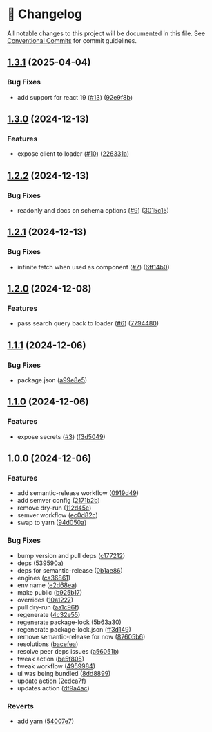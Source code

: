 <!-- markdownlint-disable --><!-- textlint-disable -->

# 📓 Changelog

All notable changes to this project will be documented in this file. See
[Conventional Commits](https://conventionalcommits.org) for commit guidelines.

## [1.3.1](https://github.com/sanity-io/sanity-plugin-async-list/compare/v1.3.0...v1.3.1) (2025-04-04)

### Bug Fixes

- add support for react 19 ([#13](https://github.com/sanity-io/sanity-plugin-async-list/issues/13)) ([92e9f8b](https://github.com/sanity-io/sanity-plugin-async-list/commit/92e9f8b75000435acfb5f9b6c713a74f2eb7cd18))

## [1.3.0](https://github.com/sanity-io/sanity-plugin-async-list/compare/v1.2.2...v1.3.0) (2024-12-13)

### Features

- expose client to loader ([#10](https://github.com/sanity-io/sanity-plugin-async-list/issues/10)) ([226331a](https://github.com/sanity-io/sanity-plugin-async-list/commit/226331a63b77bb06a5c2011f30e0ea2b087da316))

## [1.2.2](https://github.com/sanity-io/sanity-plugin-async-list/compare/v1.2.1...v1.2.2) (2024-12-13)

### Bug Fixes

- readonly and docs on schema options ([#9](https://github.com/sanity-io/sanity-plugin-async-list/issues/9)) ([3015c15](https://github.com/sanity-io/sanity-plugin-async-list/commit/3015c150184add8e82906dc15a60cbf452c7a61f))

## [1.2.1](https://github.com/sanity-io/sanity-plugin-async-list/compare/v1.2.0...v1.2.1) (2024-12-13)

### Bug Fixes

- infinite fetch when used as component ([#7](https://github.com/sanity-io/sanity-plugin-async-list/issues/7)) ([6ff14b0](https://github.com/sanity-io/sanity-plugin-async-list/commit/6ff14b020534a1d46fc35ac67e91d0a9ef3bd820))

## [1.2.0](https://github.com/sanity-io/sanity-plugin-async-list/compare/v1.1.1...v1.2.0) (2024-12-08)

### Features

- pass search query back to loader ([#6](https://github.com/sanity-io/sanity-plugin-async-list/issues/6)) ([7794480](https://github.com/sanity-io/sanity-plugin-async-list/commit/7794480f41a4040bddaab359071cd9769bb13ec9))

## [1.1.1](https://github.com/sanity-io/sanity-plugin-async-list/compare/v1.1.0...v1.1.1) (2024-12-06)

### Bug Fixes

- package.json ([a99e8e5](https://github.com/sanity-io/sanity-plugin-async-list/commit/a99e8e5093ac2ec21d0ac74b9b0489a4f95a5213))

## [1.1.0](https://github.com/sanity-io/sanity-plugin-async-list/compare/v1.0.0...v1.1.0) (2024-12-06)

### Features

- expose secrets ([#3](https://github.com/sanity-io/sanity-plugin-async-list/issues/3)) ([f3d5049](https://github.com/sanity-io/sanity-plugin-async-list/commit/f3d50498b9f8992783cb6fd2cb6f4973b4e95b6f))

## 1.0.0 (2024-12-06)

### Features

- add semantic-release workflow ([0919d49](https://github.com/sanity-io/sanity-plugin-async-list/commit/0919d49a8d75162c057eac05d4830742d11682fc))
- add semver config ([2171b2b](https://github.com/sanity-io/sanity-plugin-async-list/commit/2171b2bd41d95f2accaf99e9bc19503a689d1e9f))
- remove dry-run ([112d45e](https://github.com/sanity-io/sanity-plugin-async-list/commit/112d45e9f87443418adbb6337a5ee64cb3bf7572))
- semver workflow ([ec0d82c](https://github.com/sanity-io/sanity-plugin-async-list/commit/ec0d82c27624a9ba8da0723f78f207d4b40de586))
- swap to yarn ([94d050a](https://github.com/sanity-io/sanity-plugin-async-list/commit/94d050aa30aaae8b8a7f05d8548e2fb72faa7507))

### Bug Fixes

- bump version and pull deps ([c177212](https://github.com/sanity-io/sanity-plugin-async-list/commit/c17721269fe3fcd9e85e148220c4e06907ca7754))
- deps ([539590a](https://github.com/sanity-io/sanity-plugin-async-list/commit/539590abfddc5721585aa81d43be3e911430fed5))
- deps for semantic-release ([0b1ae86](https://github.com/sanity-io/sanity-plugin-async-list/commit/0b1ae86705659641101518b56ed3b6d3aa6d9a97))
- engines ([ca36861](https://github.com/sanity-io/sanity-plugin-async-list/commit/ca36861a0279dd7ef0132d0858444f33107a74fe))
- env name ([e2d68ea](https://github.com/sanity-io/sanity-plugin-async-list/commit/e2d68ea72344f28cbc7e5bd0197f7917ae8920e2))
- make public ([b925b17](https://github.com/sanity-io/sanity-plugin-async-list/commit/b925b172029398044fa2ebea05d4a13d17d1f0e3))
- overrides ([10a1227](https://github.com/sanity-io/sanity-plugin-async-list/commit/10a12277d181f41a76982d521730e3a0b6367784))
- pull dry-run ([aa1c96f](https://github.com/sanity-io/sanity-plugin-async-list/commit/aa1c96f3fe16af1311f184e5483d556339dd2b1a))
- regenerate ([4c32e55](https://github.com/sanity-io/sanity-plugin-async-list/commit/4c32e553c93a35d002abd2f4c0dcccd12aff45b9))
- regenerate package-lock ([5b63a30](https://github.com/sanity-io/sanity-plugin-async-list/commit/5b63a3088b517318accb87a3c7ecf4042f2452c7))
- regenerate package-lock.json ([ff3d149](https://github.com/sanity-io/sanity-plugin-async-list/commit/ff3d1491a2dac7c032ac3f1568939b9080c1361e))
- remove semantic-release for now ([87605b6](https://github.com/sanity-io/sanity-plugin-async-list/commit/87605b63ca75dfa0d7e6a50291b097c6ee187d9c))
- resolutions ([bacefea](https://github.com/sanity-io/sanity-plugin-async-list/commit/bacefea1986d3db9e9b57885036753e0ae84793d))
- resolve peer deps issues ([a56051b](https://github.com/sanity-io/sanity-plugin-async-list/commit/a56051b7e94bf57b1f527b51d4b70845102e9e03))
- tweak action ([be5f805](https://github.com/sanity-io/sanity-plugin-async-list/commit/be5f805cfbdd687bbd8177ca76024fbf887010ab))
- tweak workflow ([4959984](https://github.com/sanity-io/sanity-plugin-async-list/commit/4959984dda49fe85581ef4c2a0bc7c14204fd6dc))
- ui was being bundled ([8dd8899](https://github.com/sanity-io/sanity-plugin-async-list/commit/8dd889936d6750c85af2a824507b9dada2e045bb))
- update action ([2edca7f](https://github.com/sanity-io/sanity-plugin-async-list/commit/2edca7fe28629e2e6bb9db0ad8ef2333018dfbdd))
- updates action ([df9a4ac](https://github.com/sanity-io/sanity-plugin-async-list/commit/df9a4ac5b22330a3043cfdbe6ad0ca1c1a443926))

### Reverts

- add yarn ([54007e7](https://github.com/sanity-io/sanity-plugin-async-list/commit/54007e710f1c9515bd1fd39b4220dcfe53d52c42))
